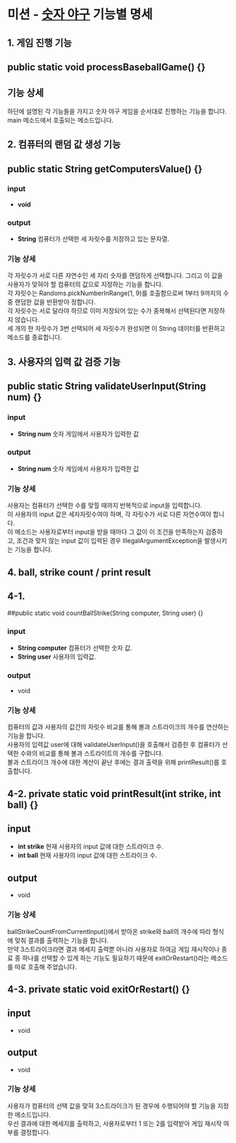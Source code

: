 # 미션 - [숫자 야구](https://marked-duck-24a.notion.site/f9b3106eeffe488786e3331d12aa2d15?v=61e814e6ba1a48288251dc0e2ac72ce6) 기능별 명세

## 1. 게임 진행 기능

## public static void processBaseballGame() {}

## 기능 상세
하단에 설명된 각 기능들을 가지고 숫자 야구 게임을 순서대로 진행하는 기능을 합니다. main 메소드에서 호출되는 메소드입니다.

## 2. 컴퓨터의 랜덤 값 생성 기능
## public static String getComputersValue() {}

### input
- **void**

### output
- **String** 컴퓨터가 선택한 세 자릿수를 저장하고 있는 문자열.

### 기능 상세
각 자릿수가 서로 다른 자연수인 세 자리 숫자를 랜덤하게 선택합니다. 그리고 이 값을 사용자가 맞혀야 할 컴퓨터의 값으로 지정하는 기능을 합니다.</br>
각 자릿수는 Randoms.pickNumberInRange(1, 9)를 호출함으로써 1부터 9까지의 수 중 랜덤한 값을 반환받아 정합니다.</br>
각 자릿수는 서로 달라야 하므로 이미 저장되어 있는 수가 중복해서 선택된다면 저장하지 않습니다.</br>
세 개의 한 자릿수가 3번 선택되어 세 자릿수가 완성되면 이 String 데이터를 반환하고 메소드를 종료합니다.

## 3. 사용자의 입력 값 검증 기능
## public static String validateUserInput(String num) {}

### input
- **String num**
    숫자 게임에서 사용자가 입력한 값

### output
- **String num**
  숫자 게임에서 사용자가 입력한 값

### 기능 상세
사용자는 컴퓨터가 선택한 수를 맞힐 때까지 반복적으로 input을 입력합니다.</br>
이 사용자의 input 값은 세자자릿수여야 하며, 각 자릿수가 서로 다른 자연수여야 합니다.</br>
이 메소드는 사용자로부터 input을 받을 때마다 그 값이 이 조건을 만족하는지 검증하고, 조건과 맞지 않는 input 값이 입력된 경우 IllegalArgumentException을 발생시키는 기능을 합니다.


## 4. ball, strike count / print result

## 4-1. 
##public static void countBallStrike(String computer, String user) {}

### input
- **String computer**
    컴퓨터가 선택한 숫자 값.
- **String user**
    사용자의 입력값.

### output
- void

### 기능 상세
컴퓨터의 값과 사용자의 값간의 자릿수 비교를 통해 볼과 스트라이크의 개수를 연산하는 기능을 합니다.</br>
사용자의 입력값 user에 대해 validateUserInput()을 호출해서 검증한 후 컴퓨터가 선택한 수와의 비교를 통해 볼과 스트라이트의 개수를 구합니다.</br>
볼과 스트라이크 개수에 대한 계산이 끝난 후에는 결과 출력을 위해 printResult()를 호출합니다.

## 4-2. private static void printResult(int strike, int ball) {}

## input
- **int strike**
    현재 사용자의 input 값에 대한 스트라이크 수.
- **int ball**
    현재 사용자의 input 값에 대한 스트라이크 수.

## output
- void

### 기능 상세
ballStrikeCountFromCurrentInput()에서 받아온 strike와 ball의 개수에 따라 형식에 맞춰 결과를 출력하는 기능을 합니다.</br>
만약 3스트라이크라면 결과 메세지 출력뿐 아니라 사용자로 하여금 게임 재시작이나 종료 중 하나를 선택할 수 있게 하는 기능도 필요하기 때문에 exitOrRestart()라는 메소드를 따로 호출해 주었습니다.</br>

## 4-3. private static void exitOrRestart() {}

## input
- void
## output
- void

### 기능 상세
사용자가 컴퓨터의 선택 값을 맞혀 3스트라이크가 된 경우에 수행되어야 할 기능을 지정한 메소드입니다.</br>
우선 결과에 대한 메세지를 출력하고, 사용자로부터 1 또는 2를 입력받아 게임 재시작 여부를 결정합니다.